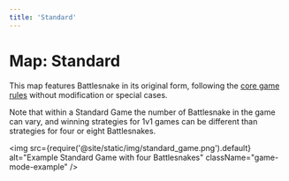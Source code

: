 ```yaml
---
title: 'Standard'
---
```


# Map: Standard

This map features Battlesnake in its original form, following the [core game rules](rules) without modification or special cases.

Note that within a Standard Game the number of Battlesnake in the game can vary, and winning strategies for 1v1 games can be different than strategies for four or eight Battlesnakes.

<img
  src={require('@site/static/img/standard\_game.png').default}
  alt="Example Standard Game with four Battlesnakes"
  className="game-mode-example"
/>
